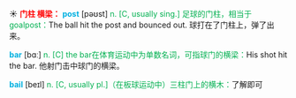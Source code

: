 ☀ <font color="red">**门柱 横梁：**</font>
<font color="sky blue">**post**</font> [pəʊst] 
<font color="#00b050">n. [C, usually sing.] 足球的门柱，相当于goalpost：</font>The ball hit the post and bounced out. 球打在了门柱上，弹了出来。

<font color="sky blue">**bar**</font> [bɑː] 
<font color="#00b050">n. [C] the bar在体育运动中为单数名词，可指球门的横梁：</font>His shot hit the bar. 他射门击中球门的横梁。
           
<font color="sky blue">**bail**</font> [beɪl]
<font color="#00b050">n. [C, usually pl.]（在板球运动中）三柱门上的横木：</font>了解即可

